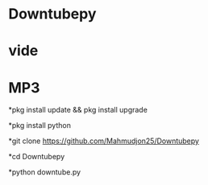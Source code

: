 # Downtubepy
# vide
# MP3

 *pkg install update && pkg install upgrade

 *pkg install python

 *git clone https://github.com/Mahmudjon25/Downtubepy

*cd Downtubepy

*python downtube.py